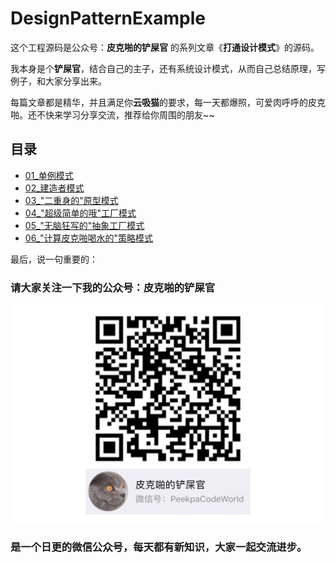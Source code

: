# DesignPatternExample

这个工程源码是公众号：**皮克啪的铲屎官**  的系列文章《**打通设计模式**》的源码。  

我本身是个**铲屎官**，结合自己的主子，还有系统设计模式，从而自己总结原理，写例子，和大家分享出来。

每篇文章都是精华，并且满足你**云吸猫**的要求，每一天都爆照，可爱肉呼呼的皮克啪。还不快来学习分享交流，推荐给你周围的朋友~~

## 目录
- [01_单例模式](https://github.com/SwyftG/DesignPatternExample)  
- [02_建造者模式](https://github.com/SwyftG/DesignPatternExample)
- [03_"二重身的"原型模式](https://github.com/SwyftG/DesignPatternExample)
- [04_"超级简单的哦"工厂模式](https://github.com/SwyftG/DesignPatternExample/tree/dev/src/DP_04_FactoryPattern)
- [05_"无脑狂写的"抽象工厂模式](https://github.com/SwyftG/DesignPatternExample/tree/dev/src/DP_05_AbstractFactoryPattern)
- [06_"计算皮克啪喝水的"策略模式](https://github.com/SwyftG/DesignPatternExample/tree/dev/src/DP_06_StrategyPattern)


最后，说一句重要的：

### 请大家关注一下我的公众号：**皮克啪的铲屎官**
![qr_code](https://github.com/SwyftG/DesignPatternExample/blob/dev/src/img/qr_code.png)
### 是一个日更的微信公众号，每天都有新知识，大家一起交流进步。